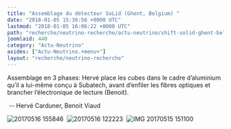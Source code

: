 ```yaml
---
title: "Assemblage du détecteur SoLid (Ghent, Belgium) "
date: "2018-01-05 15:36:56 +0000 UTC"
lastmod: "2018-01-05 16:06:22 +0000 UTC"
path: "recherche/neutrino-recherche/actu-neutrino/shift-solid-ghent-belgium.md"
joomlaid: 440
category: "Actu-Neutrino"
asides: ["Actu-Neutrino.+menu+"]
layout: "recherche/neutrino-recherche"
---
```

Assemblage en 3 phases: Hervé place les cubes dans le cadre d’aluminium qu’il a lui-même conçu à Subatech, avant d’enfiler les fibres optiques et brancher l’électronique de lecture (Benoit). 

 -- Hervé Carduner, Benoit Viaud 

![20170516 155846](images/Solid/gallery_/ShiftGhent1/20170516_155846.jpg "Assembling one of the SoLid planes with 256 cubes ")  ![20170516 122223](images/Solid/gallery_/ShiftGhent1/20170516_122223.jpg "Inserting the optical fibers ")  ![IMG 20170515 151100](images/Solid/gallery_/ShiftGhent1/IMG_20170515_151100.jpg "Connecting the electronics")
